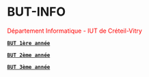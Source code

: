 # BUT-INFO

<font color='red'>Département Informatique - IUT de Créteil-Vitry</font>

[**`BUT 1ère année`**](./BUT1)

[**`BUT 2ème année`**](./BUT2)

[**`BUT 3ème année`**](./BUT3)
